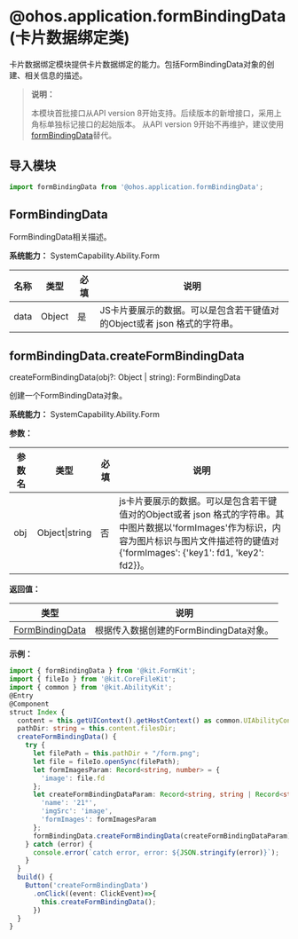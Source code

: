 # @ohos.application.formBindingData (卡片数据绑定类)

<!--Kit: Form Kit-->
<!--Subsystem: Ability-->
<!--Owner: @cx983299475-->
<!--Designer: @xueyulong-->
<!--TSE: @chenmingze-->
卡片数据绑定模块提供卡片数据绑定的能力。包括FormBindingData对象的创建、相关信息的描述。

> **说明：**
>
> 本模块首批接口从API version 8开始支持。后续版本的新增接口，采用上角标单独标记接口的起始版本。
> 从API version 9开始不再维护，建议使用[formBindingData](js-apis-app-form-formBindingData.md)替代。
## 导入模块

```ts
import formBindingData from '@ohos.application.formBindingData';
```

## FormBindingData

FormBindingData相关描述。

**系统能力：** SystemCapability.Ability.Form

| 名称 | 类型 | 必填 | 说明 |
| -------- | -------- | -------- | -------- |
| data | Object | 是 | JS卡片要展示的数据。可以是包含若干键值对的Object或者 json 格式的字符串。|


## formBindingData.createFormBindingData

createFormBindingData(obj?: Object | string): FormBindingData

创建一个FormBindingData对象。

**系统能力：** SystemCapability.Ability.Form

**参数：**

| 参数名 | 类型           | 必填 | 说明                                                         |
| ------ | -------------- | ---- | ------------------------------------------------------------ |
| obj    | Object\|string | 否   | js卡片要展示的数据。可以是包含若干键值对的Object或者 json 格式的字符串。其中图片数据以'formImages'作为标识，内容为图片标识与图片文件描述符的键值对{'formImages': {'key1': fd1, 'key2': fd2}}。 |


**返回值：**

| 类型                                | 说明                                    |
| ----------------------------------- | --------------------------------------- |
| [FormBindingData](#formbindingdata) | 根据传入数据创建的FormBindingData对象。 |


**示例：**

```ts
import { formBindingData } from '@kit.FormKit';
import { fileIo } from '@kit.CoreFileKit';
import { common } from '@kit.AbilityKit';
@Entry
@Component
struct Index {
  content = this.getUIContext().getHostContext() as common.UIAbilityContext;
  pathDir: string = this.content.filesDir;
  createFormBindingData() {
    try {
      let filePath = this.pathDir + "/form.png";
      let file = fileIo.openSync(filePath);
      let formImagesParam: Record<string, number> = {
        'image': file.fd
      };
      let createFormBindingDataParam: Record<string, string | Record<string, number>> = {
        'name': '21°',
        'imgSrc': 'image',
        'formImages': formImagesParam
      };
      formBindingData.createFormBindingData(createFormBindingDataParam);
    } catch (error) {
      console.error(`catch error, error: ${JSON.stringify(error)}`);
    }
  }
  build() {
    Button('createFormBindingData')
      .onClick((event: ClickEvent)=>{
        this.createFormBindingData();
      })
  }
}
```
